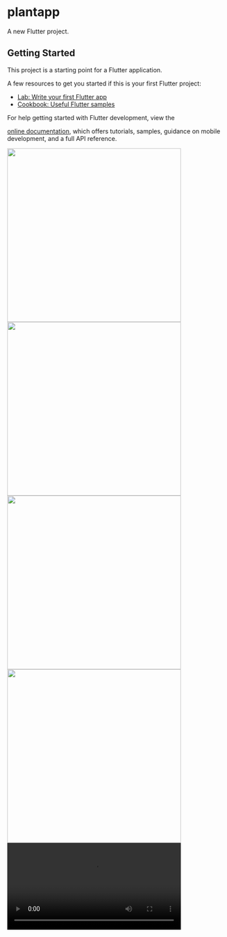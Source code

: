 # plantapp

A new Flutter project.

## Getting Started

This project is a starting point for a Flutter application.

A few resources to get you started if this is your first Flutter project:

- [Lab: Write your first Flutter app](https://docs.flutter.dev/get-started/codelab)
- [Cookbook: Useful Flutter samples](https://docs.flutter.dev/cookbook)

For help getting started with Flutter development, view the

[online documentation](https://docs.flutter.dev/), which offers tutorials,
samples, guidance on mobile development, and a full API reference.


<img src="https://github.com/DarshanPatel311/furnitureapp/assets/143177575/c60699b3-c30e-4618-839b-e82d2878ea9f" width="400">
<img src="https://github.com/DarshanPatel311/furnitureapp/assets/143177575/ddff9afe-62c0-4ebd-8850-67016d0cd2ba" width="400">

<img src="https://github.com/DarshanPatel311/furnitureapp/assets/143177575/23ab3a77-8600-444e-bbb0-3e1f5f35ad9b" width="400">

<img src="https://github.com/DarshanPatel311/furnitureapp/assets/143177575/4e3c1e63-a974-4388-8b53-d4814f8b0542" width="400">





<video src="https://github.com/DarshanPatel311/furnitureapp/assets/143177575/500f3bc3-fa82-49a1-90db-bd129748f867" width="400">


